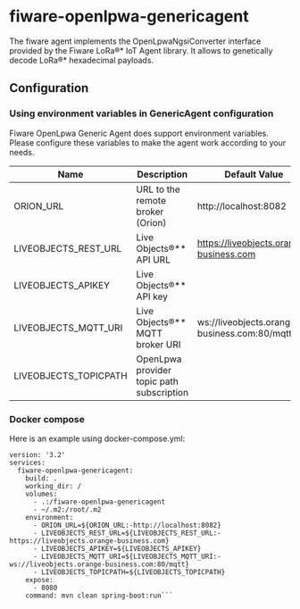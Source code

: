 # fiware-openlpwa-genericagent

The fiware agent implements the OpenLpwaNgsiConverter interface provided by the Fiware LoRa®* IoT Agent library. It allows to genetically decode LoRa®* hexadecimal payloads.
## Configuration
### Using environment variables in GenericAgent configuration

Fiware OpenLpwa Generic Agent does support environment variables. Please configure these variables to make the agent work according to your needs.

| Name                  | Description                               | Default Value                                |
|-----------------------|-------------------------------------------|----------------------------------------------|
| ORION_URL             | URL to the remote broker (Orion)          | http://localhost:8082                        |
| LIVEOBJECTS_REST_URL  | Live Objects®** API URL                   | https://liveobjects.orange-business.com      |
| LIVEOBJECTS_APIKEY    | Live Objects®** API key                   |                                              |
| LIVEOBJECTS_MQTT_URI  | Live Objects®** MQTT broker URI           | ws://liveobjects.orange-business.com:80/mqtt |
| LIVEOBJECTS_TOPICPATH | OpenLpwa provider topic path subscription |                                              |

### Docker compose

Here is an example using docker-compose.yml:

```
version: '3.2'
services:
  fiware-openlpwa-genericagent:
    build: .
    working_dir: /
    volumes:
      - .:/fiware-openlpwa-genericagent
      - ~/.m2:/root/.m2
    environment:
      - ORION_URL=${ORION_URL:-http://localhost:8082}
      - LIVEOBJECTS_REST_URL=${LIVEOBJECTS_REST_URL:-https://liveobjects.orange-business.com}
      - LIVEOBJECTS_APIKEY=${LIVEOBJECTS_APIKEY}
      - LIVEOBJECTS_MQTT_URI=${LIVEOBJECTS_MQTT_URI:-ws://liveobjects.orange-business.com:80/mqtt}
      - LIVEOBJECTS_TOPICPATH=${LIVEOBJECTS_TOPICPATH}
    expose:
      - 8080
    command: mvn clean spring-boot:run```


